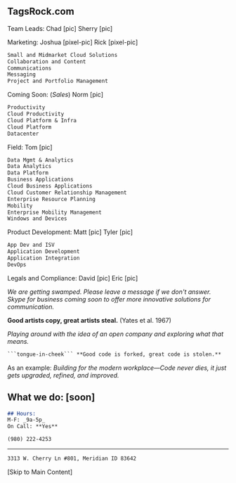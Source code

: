 ## TagsRock.com

Team Leads:
Chad [pic]
Sherry [pic]

Marketing:
Joshua [pixel-pic]
Rick [pixel-pic]
```markdown
Small and Midmarket Cloud Solutions
Collaboration and Content
Communications
Messaging
Project and Portfolio Management
```


Coming Soon: (_Sales_)
Norm [pic]
```markdown
Productivity
Cloud Productivity
Cloud Platform & Infra
Cloud Platform
Datacenter
```

Field:
Tom [pic]
```markdown
Data Mgmt & Analytics
Data Analytics
Data Platform
Business Applications
Cloud Business Applications
Cloud Customer Relationship Management
Enterprise Resource Planning
Mobility
Enterprise Mobility Management
Windows and Devices
```

Product Development:
Matt [pic]
Tyler [pic]
```markdown
App Dev and ISV
Application Development
Application Integration
DevOps
```

Legals and Compliance:
David [pic]
Eric [pic]



*We are getting swamped. Please leave a message if we don't answer. Skype for business coming soon to offer more innovative solutions for communication.*



**Good artists copy, great artists steal.** (Yates et al. 1967)

_Playing around with the idea of an open company and exploring what that means._


```markdown
```tongue-in-cheek``` **Good code is forked, great code is stolen.**
```
As an example:
_Building for the modern workplace—Code never dies, it just gets upgraded, refined, and improved._

## What we do: [soon]



```markdown
## Hours:
M-F: _9a-5p_
On Call: **Yes**

(980) 222-4253
```
_______________________________________________________________
```markdown
3313 W. Cherry Ln #801, Meridian ID 83642
```

[Skip to Main Content]
